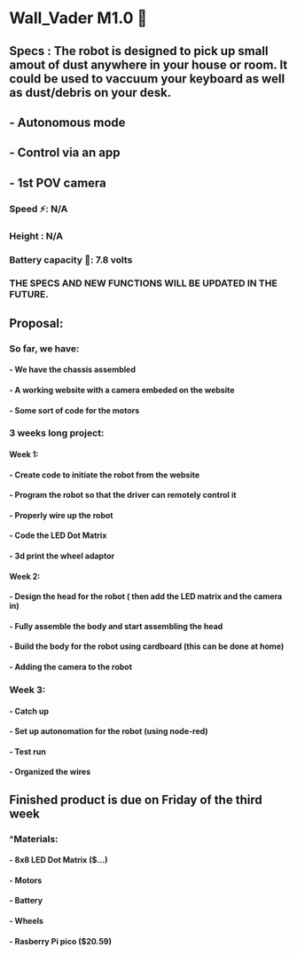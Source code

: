 # Wall_Vader M1.0 🤖
## Specs : The robot is designed to pick up small amout of dust anywhere in your house or room. It could be used to vaccuum your keyboard as well as dust/debris on your desk.
## - Autonomous mode
## - Control via an app 
## - 1st POV camera
### Speed ⚡: N/A
### Height : N/A
### Battery capacity 🔋: 7.8 volts
### THE SPECS AND NEW FUNCTIONS WILL BE UPDATED IN THE FUTURE.
## Proposal:
### So far, we have:
#### - We have the chassis assembled
#### - A working website with a camera embeded on the website 
#### - Some sort of code for the motors
### 3 weeks long project:
#### Week 1:
#### - Create code to initiate the robot from the website
#### - Program the robot so that the driver can remotely control it
#### - Properly wire up the robot
#### - Code the LED Dot Matrix
#### - 3d print the wheel adaptor
#### Week 2:
#### - Design the head for the robot ( then add the LED matrix and the camera in)
#### - Fully assemble the body and start assembling the head
#### - Build the body for the robot using cardboard (this can be done at home)
#### - Adding the camera to the robot 
### Week 3:
#### - Catch up 
#### - Set up autonomation for the robot (using node-red)
#### - Test run 
#### - Organized the wires 

## Finished product is due on Friday of the third week

### ^Materials: 
#### - 8x8 LED Dot Matrix ($...)
#### - Motors 
#### - Battery
#### - Wheels 
#### - Rasberry Pi pico ($20.59)




